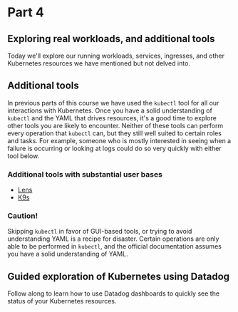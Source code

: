 # Part 4
## Exploring real workloads, and additional tools

Today we'll explore our running workloads, services, ingresses, and other Kubernetes resources we have mentioned but not delved into.

## Additional tools

In previous parts of this course we have used the `kubectl` tool for all our interactions with Kubernetes. Once you have a solid understanding of `kubectl` and the YAML that drives resources, it's a good time to explore other tools you are likely to encounter. Neither of these tools can perform every operation that `kubectl` can, but they still well suited to certain roles and tasks. For example, someone who is mostly interested in seeing when a failure is occurring or looking at logs could do so very quickly with either tool below.

### Additional tools with substantial user bases

- [Lens](https://k8slens.dev/)
- [K9s](https://k9scli.io/)

### Caution!

Skipping `kubectl` in favor of GUI-based tools, or trying to avoid understanding YAML is a recipe for disaster. Certain operations are only able to be performed in `kubectl`, and the official documentation assumes you have a solid understanding of YAML.

## Guided exploration of Kubernetes using Datadog

Follow along to learn how to use Datadog dashboards to quickly see the status of your Kubernetes resources.